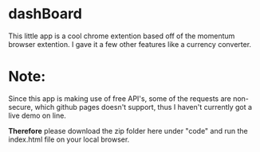 # dashBoard

This little app is a cool chrome extention based off of the momentum browser extention. I gave it a few other features like a currency converter.

# Note:

Since this app is making use of free API's, some of the requests are non-secure, which github pages doesn't support, thus I haven't currently got a live demo on line. 

**Therefore** please download the zip folder here under "code" and run the index.html file on your local browser.
